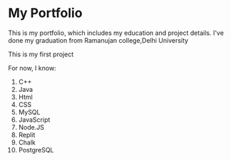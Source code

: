 # My Portfolio
This is my portfolio, which includes my education and project details.
I've done my graduation from Ramanujan college,Delhi University

This is my first project

For now, I know:

1. C++
1. Java
1. Html
1. CSS
1. MySQL
1. JavaScript
1. Node.JS
1. Replit
1. Chalk
1. PostgreSQL


